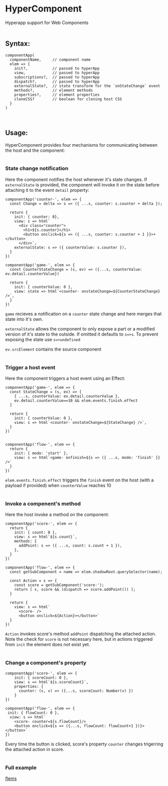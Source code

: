 # HyperComponent
Hyperapp support for Web Components  
&nbsp;   
## Syntax:
```
componentApp(
  componentName,     // component name 
  elem => { 
    init?,           // passed to hyperApp 
    view,            // passed to hyperApp
    subscriptions?,  // passed to hyperApp 
    dispatch?,       // passed to hyperApp 
    externalState?,  // state transform for the `onStateChange` event 
    methods?,        // element methods 
    properties?,     // element properties 
    cloneCSS?        // boolean for cloning host CSS
  }
)
```
&nbsp;   

## Usage:

HyperComponent provides four mechanisms for communicating between the host and the component:  
&nbsp;   
### State change notification

Here the component notifies the host whenever it's state changes. If `externalState` is provided, the component will invoke it on the state before attaching it to the event `detail` property:

```
componentApp('counter-', elem => {
  const Change = delta => s => ({ ...s, counter: s.counter + delta });
  
  return {
    init: { counter: 0},
    view: s => html`
      <div class="counter">
        <h1>${s.counter}</h1>
        <button onclick=${s => ({ ...s, counter: s.counter + 1 }}>+</button>
      </div>`,
    externalState: s => ({ counterValue: s.counter }),
  }
})

componentApp('game-', elem => {
  const CounterStateChange = (s, ev) => ({...s, counterValue: ev.detail.counterValue})

  return {
    init: { counterValue: 0 },
    view: state => html`<counter- onstateChange=${CounterStateChange} />`, 
  }
})
```

`game` recieves a notification on a `counter` state change and here merges that state into it's own.

`externalState` allows the component to only expose a part or a modified version of it's state to the outside. If omitted it defaults to `s=>s`. To prevent exposing the state use `s=>undefined`

`ev.srcElement` contains the source component  
&nbsp;   
### Trigger a host event

Here the component triggers a host event using an Effect:

```
componentApp('game-', elem => {
  const StateChange = (s, ev) => [ 
    { ...s, counterValue: ev.detail.counterValue },
    ev.detail.counterValue==10 && elem.events.finish.effect
  ]
  
  return {
    init: { counterValue: 0 },
    view: s => html`<counter- onstateChange=${StateChange} />`, 
  }
})


componentApp('flow-', elem => {
  return {  
    init: { mode: 'start' },
    view: s => html`<game- onfinish=${s => ({ ...s, mode: 'finish' }} />`
  }
})
```

`elem.events.finish.effect` triggers the `finish` event on the host (with a payload if provided) when `counterValue` reaches 10  
&nbsp;   
### Invoke a compenent's method

Here the host invoke a method on the component:
```
componentApp('score-', elem => {
  return {
    init: { count: 0 },
    view: s => html`${s.count}`, 
    methods: {
      addPoint: s => ({ ...s, count: s.count + 1 }), 
    },
  }
})

componentApp('flow-', elem => {
  const getSubComponent = name => elem.shadowRoot.querySelector(name);
  
  const Action = s => {
    const score = getSubComponent('score-');
    return [ s, score && (dispatch => score.addPoint()) ];    
  }
  
  return {  
    view: s => html`
      <score- />
      <button onclick=${Action}></button>`     
  }
})
```

`Action` invokes score's method `addPoint` dispatching the attached action.  
Note the check for `score` is not necessary here, but in actions triggered from `init` the element does not exist yet.  
&nbsp;   
### Change a component's property

```
componentApp('score-', elem => {
    init: { scoreCount: 0 },
    view: s => html`${s.scoreCount}`, 
    properties: {
      counter: (s, v) => ({...s, scoreCount: Number(v) })
    }
})

componentApp('flow-', elem => { 
 init: { flowCount: 0 },
  view: s => html`
    <score- counter=${s.flowCount}/>
    <button onclick=${s => ({...s, flowCount: flowCount+1 })}></button>`     
})
```

Every time the button is clicked, score's property `counter` changes trigerring the attached action in score.  
&nbsp;   
### Full example
[flems](https://tinyurl.com/3vmnbafs)









